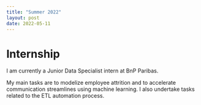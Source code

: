 ```yaml
---
title: "Summer 2022"
layout: post 
date: 2022-05-11
---
```


# Internship

I am currently a Junior Data Specialist intern at BnP Paribas.

My main tasks are to modelize employee attrition and to accelerate
communication streamlines using machine learning. I also undertake
tasks related to the ETL automation process.

